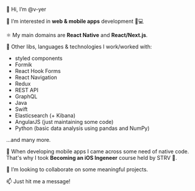👋 Hi, I’m @v-yer

👀 I’m interested in **web & mobile apps** development 🤳💻

⚛️ My main domains are **React Native** and **React/Next.js**. 

🧰 Other libs, languages & technologies I work/worked with:
  - styled components
  - Formik
  - React Hook Forms
  - React Navigation
  - Redux  
  - REST API
  - GraphQL
  - Java
  - Swift
  - Elasticsearch (+ Kibana)
  - AngularJS (just maintaining some code)
  - Python (basic data analysis using pandas and NumPy)
  
...and many more.

🌱 When developing mobile apps I came across some need of native code. That's why I took **Becoming an iOS Ingeneer** course held by STRV 🍏.

💞️ I’m looking to collaborate on some meaningful projects.

📫 Just hit me a message!

<!---
v-yer/v-yer is a ✨ special ✨ repository because its `README.md` (this file) appears on your GitHub profile.
You can click the Preview link to take a look at your changes.
--->
